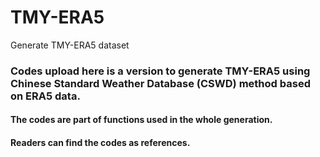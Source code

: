 # TMY-ERA5
Generate TMY-ERA5 dataset

### Codes upload here is a version to generate TMY-ERA5 using Chinese Standard Weather Database (CSWD) method based on ERA5 data.
#### The codes are part of functions used in the whole generation.
#### Readers can find the codes as references. 
